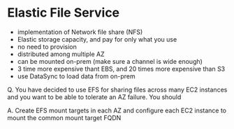 # Elastic File Service
- implementation of Network file share (NFS)
- Elastic storage capacity, and pay for only what you use
- no need to provision
- distributed among multiple AZ
- can be mounted on-prem (make sure a channel is wide enough)
- 3 time more expensive thant EBS, and 20 times more expensive than S3
- use DataSync to load data from on-prem

Q. You have decided to use EFS for sharing files across many EC2 instances and you want to be able to tolerate an AZ failure. You should

A. Create EFS mount targets in each AZ and configure each EC2 instance to mount the common mount target FQDN